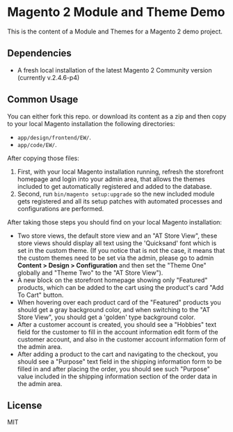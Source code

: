 # Magento 2 Module and Theme Demo
This is the content of a Module and Themes for a Magento 2 demo project.

## Dependencies
* A fresh local installation of the latest Magento 2 Community version (currently v.2.4.6-p4)

## Common Usage
You can either fork this repo. or download its content as a zip and then copy to your local Magento installation
the following directories:
* `app/design/frontend/EW/`.
* `app/code/EW/`.

After copying those files:
1. First, with your local Magento installation running, refresh the storefront homepage and login into your admin area, 
that allows the themes included to get automatically registered and added to the database.
2. Second, run `bin/magento setup:upgrade` so the new included module gets registered and 
all its setup patches with automated processes and configurations are performed.

After taking those steps you should find on your local Magento installation:
* Two store views, the default store view and an "AT Store View", 
these store views should display all text using the 'Quicksand' font which is set in the custom theme.
  (If you notice that is not the case, it means that the custom themes need to be set via the admin, 
please go to admin **Content > Design > Configuration** and then set the "Theme One" globally 
and "Theme Two" to the "AT Store View").
* A new block on the storefront homepage showing only "Featured" products, which can be added to the cart 
using the product's card "Add To Cart" button.
* When hovering over each product card of the "Featured" products you should get a gray background color,
and when switching to the "AT Store View", you should get a 'golden' type background color.
* After a customer account is created, you should see a "Hobbies" text field for the customer to fill 
in the account information edit form of the customer account, 
and also in the customer account information form of the admin area.
* After adding a product to the cart and navigating to the checkout, 
you should see a "Purpose" text field in the shipping information form to be filled in and after placing the order,
you should see such "Purpose" value included in the shipping information section of the order data in the admin area.

License
----

MIT
